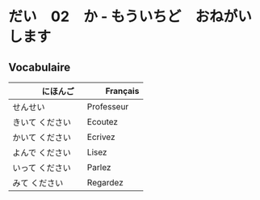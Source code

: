 # だい　02　か - もういちど　おねがいします
## Vocabulaire

| 　　　にほんご　	|　　	Français			|
| --------------------- 	| -------------------------	|
|せんせい 				| Professeur					|
|きいて ください　		| Ecoutez						|
|かいて ください　	| Ecrivez						|
|よんで ください　		| Lisez							|
|いって ください　		| Parlez							|
|みて ください　		| Regardez					|
